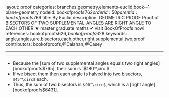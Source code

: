 layout: proof
categories: branches,geometry,elements-euclid,book--1-plane-geometry
nodeid: bookofproofs$762
orderid: 50
parentid: bookofproofs$766
title: By Euclid
description: GEOMETRIC PROOF Proof of BISECTORS OF TWO SUPPLEMENTAL ANGLES ARE RIGHT ANGLE TO EACH OTHER &#9733; master graduate maths &#10004; visit BookOfProofs now!
references: bookofproofs$626,bookofproofs$628
keywords: angle,angles,are,bisectors,each,other,right,supplemental,two,proof
contributors: bookofproofs,@Calahan,@Casey

---


---

* Because the [sum of two supplemental angles equals two right angles][bookofproofs$765], their sum is `$180^\circ.$`
* If we bisect them then each angle is halved into two bisectors, `$45^\circ$` each.
* Thus, the sum of two bisectors is `$90^\circ$`, which is a [right angle][bookofproofs$6431].